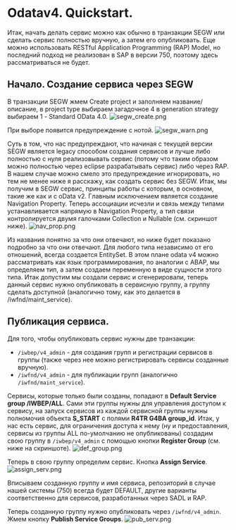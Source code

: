 # Odatav4. Quickstart.
Итак, начать делать сервис можно как обычно в транзакции SEGW или сделать сервис полностью вручную, а затем его опубликовать. Еще можно использовать RESTful Application Programming (RAP) Model, но последний подход не реализован в SAP в версии 750, поэтому здесь рассматриваться не будет. 
## Начало. Создание сервиса через SEGW
В транзакции SEGW жмем Create project и заполняем название/описание, в project type выбираем загадочное 4 в generation strategy выбираем 1 - Standard OData 4.0.
![segw_create.png]({{site.baseurl}}/static/segw_create.png)

При выборе появится предупреждение с нотой.
![segw_warn.png]({{site.baseurl}}/static/segw_warn.png)

Суть в том, что нас предупреждают, что начиная с текущей версии SEGW является legacy способом создания сервисов и лучше либо полностью с нуля реализовывать сервис (потому что таким образом можно полностью через eclipse разрабатывать сервис) либо через RAP. В нашем случае можно смело это предупреждение игнорировать, но тем не менее ниже я расскажу, как создать сервис без SEGW.
Итак, мы получим в SEGW сервис, принципы работы с которым, в основном, такие же как и с oData v2. Главным исключением является создание Navigation Property. Теперь ассоциации исчезли и связь между типами устанавливается напрямую в Navigation Property, а тип связи контролируется двумя галочками Collection и Nullable (см. скриншот ниже).
![nav_prop.png]({{site.baseurl}}/static/nav_prop.png)

Из названия понятно за что они отвечают, но ниже будет показано подробно за что они отвечают.
Для любого типа независимо от его отношений, всегда создается EntitySet. В этом плане odata v4 можно рассматривать как язык программирования, по аналогии с ABAP, мы определяем тип, а затем создаем переменную в виде сущности этого типа. Итак допустим мы создали сервис и сгенерировали, теперь данный сервис нужно опубликовать в сервисную группу, а группу сделать доступной (аналогично тому, как это делается в /iwfnd/maint_service).
## Публикация сервиса.
Для того, чтобы опубликовать сервис нужны две транзакции:
- `/iwbep/v4_admin` - для создания групп и регистрации сервисов в группы (также через нее можно регистрировать сервисы созданные вручную).
- `/iwfnd/v4_admin` - для публикации групп (аналогично `/iwfnd/maint_service`).

Сервисы, которые только были созданы, попадают в **Default Service group /IWBEP/ALL**. Сами эти группы нужны для управления доступом к сервису, на запуск сервисов из каждой сервисной группы нужны полномочия объекта **S_START** с полями **R4TR G4BA group_id**.
Итак, у нас есть сервис, для ограничения доступа к нему (ну и предоставления, сервисы из группы ALL по-умолчанию не опубликованы) создадим свою группу в `/iwbep/v4_admin` с помощью кнопки **Register Group** (см. ниже на скриншоте).
![def_group.png]({{site.baseurl}}/static/def_group.png)

Теперь в свою группу определим сервис. Кнопка **Assign Service**.
![assign_serv.png]({{site.baseurl}}/static/assign_serv.png)

Вписываем созданную группу и имя сервиса, репозиторий в случае нашей системы (750) всегда будет DEFAULT, другие варианты соответственно для сервисов, разработанных через SADL и RAP.

Теперь созданную группу нужно опубликовать через `/iwfnd/v4_admin`. Жмем кнопку **Publish Service Groups**.
![pub_serv.png]({{site.baseurl}}/static/pub_serv.png)


